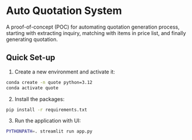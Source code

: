 # Auto Quotation System
A proof-of-concept (POC) for automating quotation generation process, starting with extracting inquiry, matching with items in price list, and finally generating quotation. 

## Quick Set-up
1. Create a new environment and activate it:
```bash
conda create -n quote python=3.12
conda activate quote
```

2. Install the packages:
```bash
pip install -r requirements.txt
```

3. Run the application with UI:
```bash
PYTHONPATH=. streamlit run app.py
```